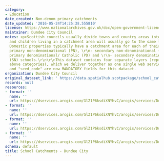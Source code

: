 ```yaml
---
category:
- Education
date_created: Non-denom primary catchments
date_updated: '2016-05-24T14:25:38.555810'
license: https://www.nationalarchives.gov.uk/doc/open-government-licence/version/3/
maintainer: Dundee City Council
notes: <p>Scottish councils usually divide towns and country areas into catchments
  and children living in a catchment area will usually go to the same local school.
  Domestic properties typically have a catchment area for each of their local:\r\n-
  primary non-denominational (PN), \r\n- secondary non-denominational (SN), \r\n-
  primary denominational/ Catholic (PD) and \r\n- secondary denominational/ Catholic
  (SN) schools.\r\n\r\nThis dataset contains four separate layers (representing those
  above categories), which we deliver together as one single web service or zip folder.  \r\n\r\n"name"
  and "seed_code" are now MANDATORY fields for this dataset.                                                                                                                                                                                                                                                                                                                                                                                                                                                                                                                                                                                                                                                                                                                                                                                                                                                                                                                                                                                                                                                                                                                                                                                                                                                                                                                                                                                                                                                                                                                                                                                                                                                                                                               </p>
organization: Dundee City Council
original_dataset_link: ' https://data.spatialhub.scotpackage/school_catchments-dc'
records: null
resources:
- format: ''
  name: ''
  url: https://dservices.arcgis.com/GlZ1P6ksdiXNYhvC/arcgis/services/Dundee_School_Catchments_2022/WFSServer?service=wfs&request=getcapabilities
- format: ''
  name: ''
  url: https://dservices.arcgis.com/GlZ1P6ksdiXNYhvC/arcgis/services/Dundee_School_Catchments_2022/WFSServer?service=wfs&request=getcapabilities
- format: ''
  name: ''
  url: https://dservices.arcgis.com/GlZ1P6ksdiXNYhvC/arcgis/services/Dundee_School_Catchments_2022/WFSServer?service=wfs&request=getcapabilities
- format: ''
  name: ''
  url: https://dservices.arcgis.com/GlZ1P6ksdiXNYhvC/arcgis/services/Dundee_School_Catchments_2022/WFSServer?service=wfs&request=getcapabilities
schema: default
title: School Catchments - Dundee City
---
```


